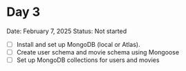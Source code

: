 # Day 3

Date: February 7, 2025
Status: Not started

- [ ]  Install and set up MongoDB (local or Atlas).
- [ ]  Create user schema and movie schema using Mongoose
- [ ]  Set up MongoDB collections for users and movies